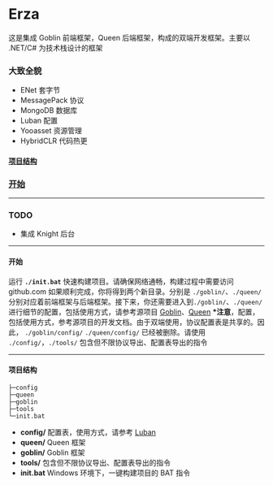 # Erza
这是集成 Goblin 前端框架，Queen 后端框架，构成的双端开发框架。主要以 .NET/C# 为技术栈设计的框架
### 大致全貌
- ENet 套字节
- MessagePack 协议
- MongoDB 数据库
- Luban 配置
- Yooasset 资源管理
- HybridCLR 代码热更

#### [项目结构](#projectdire)
### [开始](#qstart)

---

### TODO
- 集成 Knight 后台

---

#### <span id="qstart">开始</span>
  运行 **`./init.bat`** 快速构建项目。请确保网络通畅，构建过程中需要访问 github.com 如果顺利完成，你将得到两个新目录。分别是 `./goblin/`、`./queen/` 分别对应着前端框架与后端框架。接下来，你还需要进入到`./goblin/`、`./queen/` 进行细节的配置，包括使用方式，请参考源项目 [Goblin](https://github.com/wantdabo/goblin)、[Queen](https://github.com/wantdabo/goblin)
  **\*注意**，配置，包括使用方式，参考源项目的开发文档。由于双端使用，协议配置表是共享的。因此， `./goblin/config/` `./queen/config/` 已经被删除。请使用  `./config/`，`./tools/` 包含但不限协议导出、配置表导出的指令

---

#### <span id="projectdire">项目结构</span>
```text
├─config
├─queen
├─goblin
├─tools
└─init.bat
```

- **config/** 配置表，使用方式，请参考 [Luban](https://github.com/focus-creative-games/luban)
- **queen/** Queen 框架
- **goblin/** Goblin 框架
- **tools/** 包含但不限协议导出、配置表导出的指令
- **init.bat** Windows 环境下，一键构建项目的 BAT 指令